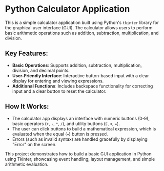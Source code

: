 # Python Calculator Application

This is a simple calculator application built using Python's `tkinter` library for the graphical user interface (GUI). The calculator allows users to perform basic arithmetic operations such as addition, subtraction, multiplication, and division.

## Key Features:
- **Basic Operations**: Supports addition, subtraction, multiplication, division, and decimal points.
- **User-Friendly Interface**: Interactive button-based input with a clear display for entering and viewing expressions.
- **Additional Functions**: Includes backspace functionality for correcting input and a clear button to reset the calculator.

## How It Works:
- The calculator app displays an interface with numeric buttons (0-9), basic operators (`+`, `-`, `*`, `/`), and utility buttons (`C`, `⌫`, `=`).
- The user can click buttons to build a mathematical expression, which is evaluated when the equal (`=`) button is pressed.
- Errors (such as invalid syntax) are handled gracefully by displaying "Error" on the screen.

This project demonstrates how to build a basic GUI application in Python using Tkinter, showcasing event handling, layout management, and simple arithmetic evaluation.
